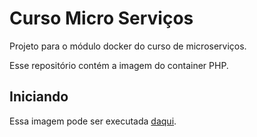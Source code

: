 # Curso Micro Serviços

Projeto para o módulo docker do curso de microserviços.

Esse repositório contém a imagem do container PHP.

## Iniciando

Essa imagem pode ser executada [daqui](https://hub.docker.com/r/samuelbartag/php).
